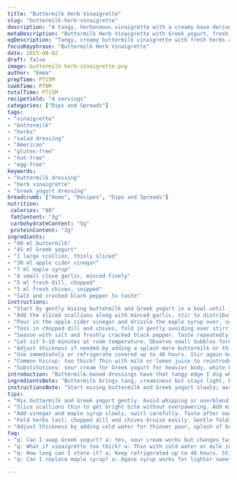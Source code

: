 ```yaml
---
title: "Buttermilk Herb Vinaigrette"
slug: "buttermilk-herb-vinaigrette"
description: "A tangy, herbaceous vinaigrette with a creamy base derived from buttermilk and Greek yogurt. Swaps out white wine vinegar for apple cider vinegar and replaces honey with maple syrup for a subtler sweetness. Fresh dill and chives add green brightness alongside scallions. Light, versatile, great for leafy greens or roasted veggies. Bold flavor without eggs, nuts, or gluten. Whisked to a loose pourable consistency, balances acidity and creaminess with minimum fuss."
metaDescription: "Buttermilk Herb Vinaigrette with Greek yogurt, fresh dill, scallions, and maple syrup. Tangy, creamy, bright—great for greens and roasted veggies alike."
ogDescription: "Tangy, creamy buttermilk vinaigrette with fresh herbs and maple syrup. Sharp scallions, mellow garlic, bright dill. Dairy-based, light, versatile dressing."
focusKeyphrase: "Buttermilk Herb Vinaigrette"
date: 2025-08-02
draft: false
image: buttermilk-herb-vinaigrette.png
author: "Emma"
prepTime: PT15M
cookTime: PT0M
totalTime: PT15M
recipeYield: "4 servings"
categories: ["Dips and Spreads"]
tags:
- "vinaigrette"
- "buttermilk"
- "herbs"
- "salad dressing"
- "American"
- "gluten-free"
- "nut-free"
- "egg-free"
keywords:
- "buttermilk dressing"
- "herb vinaigrette"
- "Greek yogurt dressing"
breadcrumb: ["Home", "Recipes", "Dips and Spreads"]
nutrition: 
 calories: "60"
 fatContent: "3g"
 carbohydrateContent: "5g"
 proteinContent: "2g"
ingredients:
- "90 ml buttermilk"
- "45 ml Greek yogurt"
- "1 large scallion, thinly sliced"
- "30 ml apple cider vinegar"
- "7 ml maple syrup"
- "A small clove garlic, minced finely"
- "5 ml fresh dill, chopped"
- "5 ml fresh chives, snipped"
- "Salt and cracked black pepper to taste"
instructions:
- "Start by gently mixing buttermilk and Greek yogurt in a bowl until just combined, creamy but still fluid."
- "Add the sliced scallions along with minced garlic, stir to distribute evenly; aromas begin to lift here, sharp and fresh."
- "Pour in the apple cider vinegar and drizzle the maple syrup over, swirl slowly. Vinegar sharpness should cut through the richness, balance is key."
- "Toss in chopped dill and chives, fold in gently avoiding over stirring that smashes herbs."
- "Season with salt and freshly cracked black pepper. Taste repeatedly; seasoning evolves as ingredients mingle."
- "Let sit 5-10 minutes at room temperature. Observe small bubbles forming around herbs—sign of flavors marrying."
- "Adjust thickness if needed by adding a splash more buttermilk or thinning with cold water for pouring ease."
- "Use immediately or refrigerate covered up to 48 hours. Stir again before serving, herbs may settle."
- "Common hiccup: too thick? Thin with milk or lemon juice to reintroduce brightness and loosen texture."
- "Substitutions: sour cream for Greek yogurt for heavier body, white balsamic vinegar if cider vinegar unavailable. Maple can swap with agave or rice syrup for different sweet notes."
introduction: "Buttermilk-based dressings have that tangy edge I dig when greens get boring. Tried the classic but wanted something less predictable—swapped the usual vinegar for apple cider, maple syrup instead of honey. The subtle warmth and less sharp acidity changed the whole vibe. Herbs? Fresh dill and chives... those bright grassy notes killed it every time. Scallions over regular onion—sharper, fresher punch. Creamy but not gloopy. Whisk briefly, just enough. Took me a few tries to nail the balance: too much vinegar, it screams; too little, meh. Sitting a few minutes softens raw garlic’s bite, lets everything meld. Always taste mid-step. You end up with a dressing that clings but has a lightness—like it belongs. And it's forgiving, easy to fix if off on texture or sweetness. Can’t stress enough—do not skimp on fresh herbs, they bring it alive."
ingredientsNote: "Buttermilk brings tang, creaminess but stays light, better than mayo-heavy dressings that bloat. Greek yogurt stands in for sour cream—a more controlled tartness plus protein boost. To vary textures, scallions provide sharper onion bite, replacing the usual sweet yellow ones. For acidity, apple cider vinegar introduces a softer sourness, less harsh, with fruity undertones, subtle grassy hints. Maple syrup replaces honey not just for a vegan pivot but its mellow, caramel-like sweetness that tames the vinegar’s snap without masked sugar flavor. Garlic must be finely minced so it disperses evenly; raw garlic can overwhelm if chunky. Fresh herbs essential—dill and chives for their aromatic complexity and green brightness. Salt and pepper finishing touches balance and bring out individual notes. Substitution options abound: use white balsamic vinegar for delicacy, or swap maple for agave for less flavor impact. Texture differences require attention — thin the dressing with milk or water if too thick, or add more yogurt if too runny. Olive oil? Skipped here to keep light, but a splash is okay if richer mouthfeel wanted."
instructionsNote: "Start mixing buttermilk and Greek yogurt slowly; aerate slightly to avoid lumps but don’t overblend or get whipped cream. Adding scallions and garlic early lets sharp aromatics infuse the base fluid. Vinegar plus maple syrup added gradually to balance acidity against sweetness — add syrup in teaspoons, taste after each to avoid over sweetness. Herbs folded in last preserve their integrity and prevent bruising which releases bitter flavors. Salt at the end lets you control seasoning precisely — too early makes it harder to judge balance. Resting the vinaigrette 5–10 minutes at room temp is critical: it allows flavors to marry, garlic to mellow. Visual cues: herbs floating steadily, tiny bubbles forming around green bits indicate lively emulsion forming, mild fermentation from fresh ingredients. If texture seems off, thin with cold water—not hot, to preserve freshness—or add a splash more buttermilk for silkiness. Refrigerate promptly if not used right away, stir before serving since herbs settle and liquids separate. Common mistake: ignoring rest time; dressing tastes uneven or raw if served immediately. Efficiency tip: prep herbs and scallions first, measure liquids in a single container for speedy assembly."
tips:
- "Mix buttermilk and Greek yogurt gently. Avoid whipping or overblending. Texture should stay creamy but pourable. Air bubbles signal overmixing. Keep it loose to coat greens well."
- "Slice scallions thin to get bright bite without overpowering. Add minced garlic early to soften harsh raw aroma. Let vinaigrette rest 5-10 minutes at room temp; flavors marry, raw garlic mellows."
- "Add vinegar and maple syrup slowly, swirl carefully. Taste after each addition to balance acidity with subtle sweetness. Maple syrup replaces honey for less sharp sugar impression and vegan option."
- "Fold herbs last; chopped dill and chives bruise easily. Gentle folding preserves aroma. Bruised herbs turn bitter fast. Watch small bubbles around herbs as hint for resting time and flavor melding."
- "Adjust thickness by adding cold water for thinner pour, splash of buttermilk if too loose. Olive oil optional but changes mouthfeel; skip to keep light. Season salt and pepper last, taste repeatedly."
faq:
- "q: Can I swap Greek yogurt? a: Yes, sour cream works but changes tartness and texture. More fat, less tang. Use plain yogurt for looser consistency. Each tweak shifts balance, so taste often."
- "q: What if vinaigrette too thick? a: Thin with cold water or milk in small amounts. Hot water kills freshness. Or add buttermilk slowly for silkier body. Avoid overthinning or lose coating power."
- "q: How long can I store it? a: Keep refrigerated up to 48 hours. Stir before use; herbs settle and liquids separate. Let take edge off at room temp before serving for flavors to pop again."
- "q: Can I replace maple syrup? a: Agave syrup works for lighter sweetness; rice syrup is less flavorful but less overpowering. Avoid honey if vegan. Adjust quantity to keep subtle sweet-acid balance."

---
```

